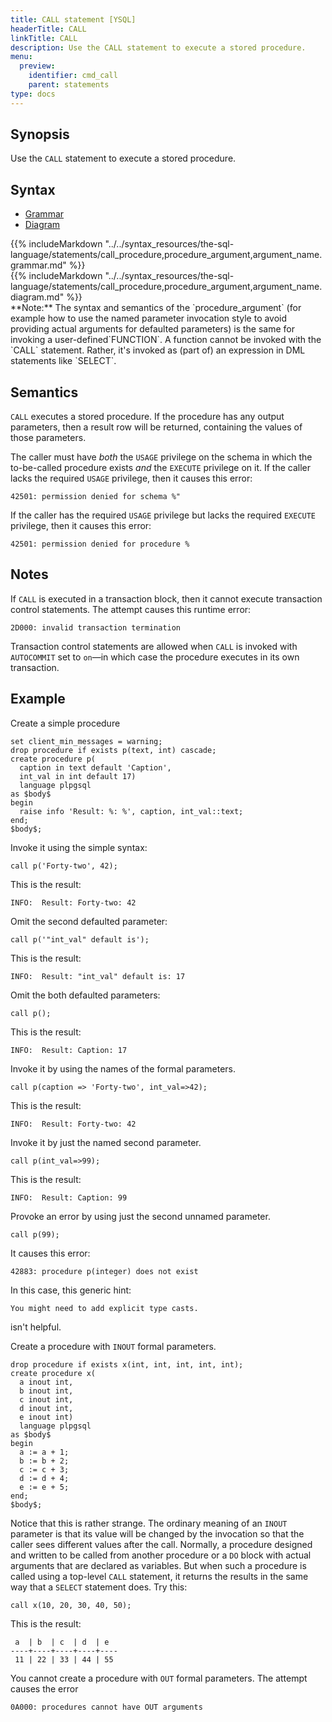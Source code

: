 ```yaml
---
title: CALL statement [YSQL]
headerTitle: CALL
linkTitle: CALL
description: Use the CALL statement to execute a stored procedure.
menu:
  preview:
    identifier: cmd_call
    parent: statements
type: docs
---
```


## Synopsis

Use the `CALL` statement to execute a stored procedure.

## Syntax

<ul class="nav nav-tabs nav-tabs-yb">
  <li >
    <a href="#grammar" class="nav-link active" id="grammar-tab" data-toggle="tab" role="tab" aria-controls="grammar" aria-selected="true">
      <i class="fas fa-file-alt" aria-hidden="true"></i>
      Grammar
    </a>
  </li>
  <li>
    <a href="#diagram" class="nav-link" id="diagram-tab" data-toggle="tab" role="tab" aria-controls="diagram" aria-selected="false">
      <i class="fas fa-project-diagram" aria-hidden="true"></i>
      Diagram
    </a>
  </li>
</ul>

<div class="tab-content">
  <div id="grammar" class="tab-pane fade show active" role="tabpanel" aria-labelledby="grammar-tab">
  {{% includeMarkdown "../../syntax_resources/the-sql-language/statements/call_procedure,procedure_argument,argument_name.grammar.md" %}}
  </div>
  <div id="diagram" class="tab-pane fade" role="tabpanel" aria-labelledby="diagram-tab">
  {{% includeMarkdown "../../syntax_resources/the-sql-language/statements/call_procedure,procedure_argument,argument_name.diagram.md" %}}
  </div>
</div>
**Note:** The syntax and semantics of the `procedure_argument` (for example how to use the named parameter invocation style to avoid providing actual arguments for defaulted parameters) is the same for invoking a user-defined`FUNCTION`. A function cannot be invoked with the `CALL` statement. Rather, it's invoked as (part of) an expression in DML statements like `SELECT`.


## Semantics

`CALL` executes a stored procedure. If the procedure has any output parameters, then a result row will be returned, containing the values of those parameters.

The caller must have _both_ the `USAGE` privilege on the schema in which the to-be-called procedure exists _and_ the  `EXECUTE` privilege on it. If the caller lacks the required `USAGE` privilege, then it causes this error:

```
42501: permission denied for schema %"
```

If the caller has the required `USAGE` privilege but lacks the required `EXECUTE` privilege, then it causes this error:

```
42501: permission denied for procedure %
```

## Notes

If `CALL` is executed in a transaction block, then it cannot execute transaction control statements. The attempt causes this runtime error:

```
2D000: invalid transaction termination
```

Transaction control statements are  allowed when `CALL` is invoked with `AUTOCOMMIT` set to `on`—in which case the procedure executes in its own transaction.

## Example

Create a simple procedure

```plpgsql
set client_min_messages = warning;
drop procedure if exists p(text, int) cascade;
create procedure p(
  caption in text default 'Caption',
  int_val in int default 17)
  language plpgsql
as $body$
begin
  raise info 'Result: %: %', caption, int_val::text;
end;
$body$;
```

Invoke it using the simple syntax:

```plpgsql
call p('Forty-two', 42);
```
This is the result:

```
INFO:  Result: Forty-two: 42
```
Omit the second defaulted parameter:

```plpgsql
call p('"int_val" default is');
```

This is the result:

```
INFO:  Result: "int_val" default is: 17
```

Omit the both defaulted parameters:

```plpgsql
call p();
```

This is the result:

```
INFO:  Result: Caption: 17
```

Invoke it by using the names of the formal parameters.

```plpgsql
call p(caption => 'Forty-two', int_val=>42);
```

This is the result:

```
INFO:  Result: Forty-two: 42
```

Invoke it by just the named second parameter.

```plpgsql
call p(int_val=>99);
```

This is the result:

```
INFO:  Result: Caption: 99
```

Provoke an error by using just the second unnamed parameter.

```plpgsql
call p(99);
```

It causes this error:

```
42883: procedure p(integer) does not exist
```
In this case, this generic hint:

```
You might need to add explicit type casts.
```

isn't helpful.

Create a procedure with `INOUT` formal parameters.

```plpgsql
drop procedure if exists x(int, int, int, int, int);
create procedure x(
  a inout int,
  b inout int,
  c inout int,
  d inout int,
  e inout int)
  language plpgsql
as $body$
begin
  a := a + 1;
  b := b + 2;
  c := c + 3;
  d := d + 4;
  e := e + 5;
end;
$body$;
```

Notice that this is rather strange. The ordinary meaning of an `INOUT` parameter is that its value will be changed by the invocation so that the caller sees different values after the call. Normally, a procedure designed and written to be called from another procedure or a `DO` block with actual arguments that are declared as variables. But when such a procedure is called using a top-level `CALL` statement, it returns the results in the same way that a `SELECT` statement does. Try this:

```plpgsql
call x(10, 20, 30, 40, 50);
```
This is the result:

```
 a  | b  | c  | d  | e
----+----+----+----+----
 11 | 22 | 33 | 44 | 55
```
You cannot create a procedure with `OUT` formal parameters. The attempt causes the error

```
0A000: procedures cannot have OUT arguments
```
